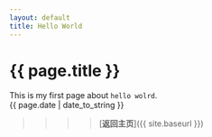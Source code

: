 ```yaml
---
layout: default  
title: Hello World  
---
```


# {{ page.title }}
This is my first page about `hello wolrd`.  
{{ page.date | date_to_string }}  

>>>>  [**返回主页**]({{ site.baseurl }})  
